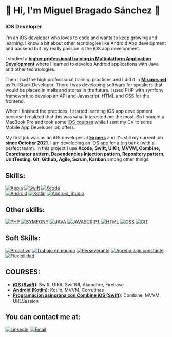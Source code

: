 # 👋 Hi, I'm Miguel Bragado Sánchez 👋
### iOS Developer

I'm an iOS developer who loves to code and wants to keep growing and learning. I know a bit about other tecnologies like Android App development and backend but my really passion is the iOS app development.

I studied a [**higher professional training in Multiplatform Application Development**](https://iesclaradelrey.es/portal/index.php/es/ensenanzas/ensenanzas-listado/840-dm) where I learned to develop Android applications with Java and other technologies.

Then I had the high professional training practices and I did it in [**Mirame.net**](https://www.mirame.net/) as FullStack Developer. There I was developing software for speakers that would be placed in malls and stores in the future. I used PHP with symfony framework to develop an API and Javascript, HTML and CSS for the frontend.

When I finished the practices, I started learning iOS app development because I realized that this was what interested me the most. So I bought a MacBook Pro and took some [iOS courses](https://github.com/MiguelBS-GH/MiguelBS-GH/edit/main/README.md#cursos) while I sent my CV to some Mobile App Developer job offers.

My first job was as an iOS developer at [**Experis**](https://www.experis.es/) and it's still my current job **since October 2021**. I am developing an iOS app for a big bank (with a perfect team). In this project I use **Xcode, Swift, UIKit, MVVM, Combine, Coordinator pattern, Dependencies Injection pattern, Repository pattern, UnitTesting, Git, Github, Agile, Scrum, Kanban** among other things.

## Skills:
[![Apple](https://img.shields.io/badge/iOS-999999?style=for-the-badge&logo=apple&logoColor=white&labelColor=101010)]()
[![Swift](https://img.shields.io/badge/Swift-FA7343?style=for-the-badge&logo=swift&logoColor=white&labelColor=101010)]()
[![Xcode](https://img.shields.io/badge/Xcode-1575F9?style=for-the-badge&logo=xcode&logoColor=white&labelColor=101010)]()
</br>
[![Android](https://img.shields.io/badge/Android-3DDC84?style=for-the-badge&logo=android&logoColor=white&labelColor=101010)]()
[![Kotlin](https://img.shields.io/badge/Kotlin-0095D5?style=for-the-badge&logo=kotlin&logoColor=white&labelColor=101010)]()
[![Android_Studio](https://img.shields.io/badge/Android_Studio-3DDC84?style=for-the-badge&logo=android-studio&logoColor=white&labelColor=101010)]()

## Other skills:
[![PHP](https://img.shields.io/badge/PHP-0095D1?style=for-the-badge&logo=php&logoColor=white&labelColor=101010)]()
[![SYMFONY](https://img.shields.io/badge/SYMFONY-999999?style=for-the-badge&logo=symfony&logoColor=white&labelColor=101010)]()
[![JAVA](https://img.shields.io/badge/Java-ff7b00?style=for-the-badge&logo=java&logoColor=white&labelColor=101010)]()
[![JAVASCRIPT](https://img.shields.io/badge/JavaScript-ffc800?style=for-the-badge&logo=javascript&logoColor=white&labelColor=101010)]()
[![HTML](https://img.shields.io/badge/HTML5-e88300?style=for-the-badge&logo=html5&logoColor=white&labelColor=101010)]()
[![CSS](https://img.shields.io/badge/CSS3-0097e8?style=for-the-badge&logo=css3&logoColor=white&labelColor=101010)]()
[![GIT](https://img.shields.io/badge/Git-ff6f00?style=for-the-badge&logo=git&logoColor=white&labelColor=101010)]()

## Soft Skills:
[![Proactivo](https://img.shields.io/badge/PROACTIVO-0095D1?style=for-the-badge&logo=&logoColor=white&labelColor=101010)]()
[![Trabajo en equipo](https://img.shields.io/badge/Trabajo_en_equipo-0095D1?style=for-the-badge&logo=&logoColor=white&labelColor=101010)]()
[![Perseverante](https://img.shields.io/badge/Perseverante-0095D1?style=for-the-badge&logo=&logoColor=white&labelColor=101010)]()
[![Aprendizaje constante](https://img.shields.io/badge/Aprendizaje_constante-0095D1?style=for-the-badge&logo=&logoColor=white&labelColor=101010)]()
[![Flexibilidad](https://img.shields.io/badge/Flexibilidad-0095D1?style=for-the-badge&logo=&logoColor=white&labelColor=101010)]()

## COURSES:

- [**iOS (Swift)**](https://www.udemy.com/certificate/UC-0a2a1719-a60b-4991-9922-39c29ad9dca5/): Swift, UIKit, SwiftUI, Alamofire, Firebase
- [**Android (Kotlin)**](https://hotmart.s3.amazonaws.com/certificate/tmp/69825aad-d78a-486c-8b35-f51b3c8e0c17--610138168.pdf?X-Amz-Security-Token=FwoGZXIvYXdzEG0aDMBFq9U4JbpqbLhXZCKZBDhuieNRizGZ2pYNhAPZCu3NUns9ZDtegXUNfvN8Ym1CC5GzIfNAwocAL3OxRYNR%2BEcdmKpHokFXVuy4MgA%2F6ORlshgdJl0x31jz5vpb4MLbgexYlfpZ7YsJwYSoD6moaVi7p5JtJf2WZPfXKMQros8GLY%2B6GsSsklq%2FOWg13R9iPHHEYA3yFWQt%2BVYIhXrbg31oz66fD%2BdjM5UDTpuHgUYLUqldPyRrG7CHMsXOgvoDlZDgKzeGyLD9iluxP3MCHNNaDhFsn5jEUQI6KIbptBXqQZZYdL36SYBdYVha6wH5a2fxsjq2b8FJukrVhLHcyj1pbz%2BWxTpoMwpvbZQFCtSfFfMgNxDqWRD1Mihhd19SHROt5Xm5velVNnsRUQyOKhOwLN28gRdt%2F3dEIVvNeVdDCnfQDBjUI2pRi%2BSwlycRVCLppcscySZVbIE1mTgj8hDr1U99U4%2B4FaxhHrPspuSXxrGizOZT4QUAUG55a5KBM3XYcBA9WC2VuPtOPqwNdJ80GomtLq939wKTdID%2BMskDtkt4FQBv4o5WnURnoOXnVh1yX5IEev8rS0alLmH%2FhE1vVP8NCUf3qfBaryUtFJ2tT7y4%2FDkiQ%2FS7%2FP8QS2uUMwEfbjALn5QdU2ObhxYBCfGIQfqKP%2F9sq7ErGL%2BfA4EmP1LOY%2FPs%2BnmXLLJ7w1ZjXLF3WFj3vPY1Nva3xELx%2FxitY0%2FtUsIsSiixgd%2BfBjIqzFhCrg5k7XWFZr2Jf2ry4Wdz9eFkM2hMcqUOp%2BxPq2%2BD2G8PyQ%2BZ8s0U&X-Amz-Algorithm=AWS4-HMAC-SHA256&X-Amz-Date=20230223T200330Z&X-Amz-SignedHeaders=host&X-Amz-Expires=3600&X-Amz-Credential=ASIAXC3ZS5EW76GBLXHB%2F20230223%2Fus-east-1%2Fs3%2Faws4_request&X-Amz-Signature=b8627d463ed4f8c29c17a4d1076367c43902deb3503a5f999b550ded3b558a3a): Kotlin, MVVM, Corrutinas
- [**Programación asíncrona con Combine iOS (Swift)**](https://www.udemy.com/certificate/UC-89a4a813-44e4-4e98-9c69-05f4dfcfc6a3/): Combine, MVVM, URLSession

<!--- ## Examples:
[![Android](https://img.shields.io/badge/Android-3DDC84?style=for-the-badge&logo=android&logoColor=white&labelColor=101010)]() 
[![Kotlin](https://img.shields.io/badge/Kotlin-0095D5?style=for-the-badge&logo=kotlin&logoColor=white&labelColor=101010)]()
- [**PRUEBA Lista tartas**](https://github.com/MiguelBS-GH/CakesListApp.git): Acceder a Json y mostrar lista de tartas.
- [**PRUEBA Empleados**](https://github.com/MiguelBS-GH/AndroidExercise.git): Acceder a API y listar, crear, modificar y eliminar empleados. 

</br>

[![Apple](https://img.shields.io/badge/iOS-999999?style=for-the-badge&logo=apple&logoColor=white&labelColor=101010)]()
[![Swift](https://img.shields.io/badge/Swift-FA7343?style=for-the-badge&logo=swift&logoColor=white&labelColor=101010)]()
- [**PRUEBA Heroes de Marvel**](https://github.com/MiguelBS-GH/MarvelApp-iOS.git): Acceder a API y listar Heroes con detalle.
- [**Calculadora**](https://github.com/MiguelBS-GH/MarvelApp-iOS.git): Calculadora básica de iOS
--->
## You can contact me at:
[![LinkedIn](https://img.shields.io/badge/LinkedIn-Miguel_Bragado-0077B5?style=for-the-badge&logo=linkedin&logoColor=white&labelColor=101010)](https://www.linkedin.com/in/miguel-bragado-s%C3%A1nchez-873362183/)
[![Email](https://img.shields.io/badge/gmail-m.bragado.99@gmail.com-D14836?style=for-the-badge&logo=gmail&logoColor=white&labelColor=101010)](mailto:m.bragado.99@gmail.com)

